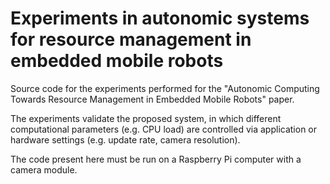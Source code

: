 # Experiments in autonomic systems for resource management in embedded mobile robots

Source code for the experiments performed for the "Autonomic Computing Towards Resource Management in Embedded Mobile Robots" paper.

The experiments validate the proposed system, in which different computational parameters (e.g. CPU load) are controlled via application or hardware settings (e.g. update rate, camera resolution).

The code present here must be run on a Raspberry Pi computer with a camera module.
